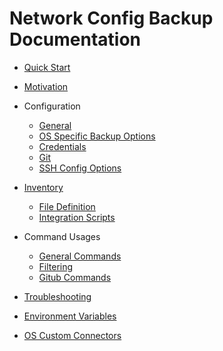 # Network Config Backup Documentation

* [Quick Start](QuickStart.md)

* [Motivation](motivation.md)

* Configuration
  * [General](configuration-file.md)
  * [OS Specific Backup Options](config-ospec.md)
  * [Credentials](config-credentials.md)
  * [Git](config-vcs-git.md)
  * [SSH Config Options](config-ssh-options.md)

* [Inventory](inventory.md)
  * [File Definition](inventory.md#inventory-file)
  * [Integration Scripts](configuration-file.md#inventory-scripts)

* Command Usages
  * [General Commands](commands.md)
  * [Filtering](usage-filtering.md)
  * [Gitub Commands](usage-vcs.md)

* [Troubleshooting](troubleshooting.md)

* [Environment Variables](environment_variables.md)

* [OS Custom Connectors](custom-connectors.md)

